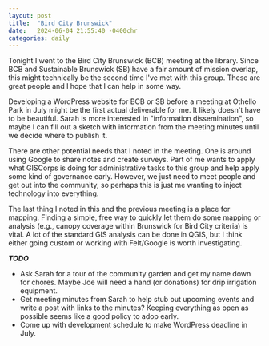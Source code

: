 ```yaml
---
layout: post
title:  "Bird City Brunswick"
date:   2024-06-04 21:55:40 -0400chr
categories: daily
---
```


Tonight I went to the Bird City Brunswick (BCB) meeting at the library. Since BCB and Sustainable Brunswick (SB) have a fair amount of mission overlap, this might technically be the second time I've met with this group. These are great people and I hope that I can help in some way. 

Developing a WordPress website for BCB or SB before a meeting at Othello Park in July might be the first actual deliverable for me. It likely doesn't have to be beautiful. Sarah is more interested in "information dissemination", so maybe I can fill out a sketch with information from the meeting minutes until we decide where to publish it. 

There are other potential needs that I noted in the meeting. One is around using Google to share notes and create surveys. Part of me wants to apply what GISCorps is doing for administrative tasks to this group and help apply some kind of governance early. However, we just need to meet people and get out into the community, so perhaps this is just me wanting to inject technology into everything. 

The last thing I noted in this and the previous meeting is a place for mapping. Finding a simple, free way to quickly let them do some mapping or analysis (e.g., canopy coverage within Brunswick for Bird City criteria) is vital. A lot of the standard GIS analysis can be done in QGIS, but I think either going custom or working with Felt/Google is worth investigating.

***TODO***
* Ask Sarah for a tour of the community garden and get my name down for chores. Maybe Joe will need a hand (or donations) for drip irrigation equipment.
* Get meeting minutes from Sarah to help stub out upcoming events and write a post with links to the minutes? Keeping everything as open as possible seems like a good policy to adop early.
* Come up with development schedule to make WordPress deadline in July.



